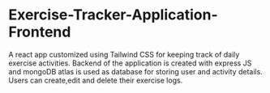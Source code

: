 # Exercise-Tracker-Application-Frontend
A react app customized using Tailwind CSS for keeping track of daily exercise activities.
Backend of the application is created with express JS and mongoDB atlas is used as database for storing user and activity details.
Users can create,edit and delete their exercise logs.
